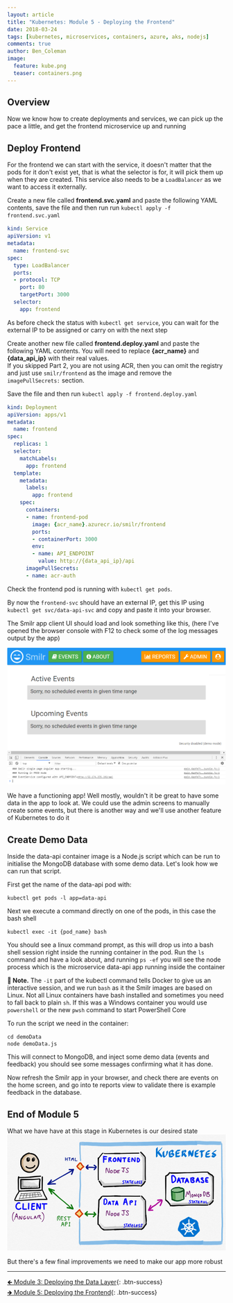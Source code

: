 ```yaml
---
layout: article
title: "Kubernetes: Module 5 - Deploying the Frontend"
date: 2018-03-24
tags: [kubernetes, microservices, containers, azure, aks, nodejs]
comments: true
author: Ben_Coleman
image:
  feature: kube.png
  teaser: containers.png
---
```


## Overview
Now we know how to create deployments and services, we can pick up the pace a little, and get the frontend microservice up and running 

## Deploy Frontend
For the frontend we can start with the service, it doesn't matter that the pods for it don't exist yet, that is what the selector is for, it will pick them up when they are created. This service also needs to be a `LoadBalancer` as we want to access it externally.

Create a new file called **frontend.svc.yaml** and paste the following YAML contents, save the file and then run run `kubectl apply -f frontend.svc.yaml`
```yaml
kind: Service
apiVersion: v1
metadata:
  name: frontend-svc
spec:
  type: LoadBalancer
  ports:
  - protocol: TCP
    port: 80
    targetPort: 3000
  selector:
    app: frontend
```
As before check the status with `kubectl get service`, you can wait for the external IP to be assigned or carry on with the next step

Create another new file called **frontend.deploy.yaml** and paste the following YAML contents. You will need to replace **{acr_name}** and **{data_api_ip}** with their real values.  
If you skipped Part 2, you are not using ACR, then you can omit the registry and just use `smilr/frontend` as the image and remove the `imagePullSecrets:` section.

Save the file and then run `kubectl apply -f frontend.deploy.yaml`
```yaml
kind: Deployment
apiVersion: apps/v1
metadata:
  name: frontend
spec:
  replicas: 1
  selector:
    matchLabels:
      app: frontend
  template:
    metadata:
      labels:
        app: frontend
    spec:
      containers:
      - name: frontend-pod
        image: {acr_name}.azurecr.io/smilr/frontend
        ports:
        - containerPort: 3000
        env:
        - name: API_ENDPOINT
          value: http://{data_api_ip}/api
      imagePullSecrets:
      - name: acr-auth
```
Check the frontend pod is running with `kubectl get pods`. 

By now the `frontend-svc` should have an external IP, get this IP using `kubectl get svc/data-api-svc` and copy and paste it into your browser. 

The Smilr app client UI should load and look something like this, (here I've opened the browser console with F12 to check some of the log messages output by the app)

![smlir-app](/labs/kubernetes/images/smilr1.png)

We have a functioning app! Well mostly, wouldn't it be great to have some data in the app to look at. We could use the admin screens to manually create some events, but there is another way and we'll use another feature of Kubernetes to do it

## Create Demo Data
Inside the data-api container image is a Node.js script which can be run to initialise the MongoDB database with some demo data. Let's look how we can run that script.

First get the name of the data-api pod with:
```
kubectl get pods -l app=data-api
```

Next we execute a command directly on one of the pods, in this case the bash shell 
```
kubectl exec -it {pod_name} bash
```
You should see a linux command prompt, as this will drop us into a bash shell session right inside the running container in the pod. Run the `ls` command and have a look about, and running `ps -ef` you will see the node process which is the microservice data-api app running inside the container 

**💬 Note.**  The `-it` part of the kubectl command tells Docker to give us an interactive session, and we run `bash` as it the Smilr images are based on Linux. Not all Linux containers have bash installed and sometimes you need to fall back to plain `sh`. If this was a Windows container you would use `powershell` or the new `pwsh` command to start PowerShell Core

To run the script we need in the container:
```
cd demoData
node demoData.js
```
This will connect to MongoDB, and inject some demo data (events and feedback) you should see some messages confirming what it has done.

Now refresh the Smilr app in your browser, and check there are events on the home screen, and go into te reports view to validate there is example feedback in the database.

## End of Module 5
What we have have at this stage in Kubernetes is our desired state
![Application Architecture Diagram](/labs/kubernetes/images/arch.png)

But there's a few final improvements we need to make our app more robust

---

[🡸 Module 3: Deploying the Data Layer](../part3){: .btn-success}  
[🡺 Module 5: Deploying the Frontend](../part5){: .btn-success}
